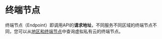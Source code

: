 # 终端节点<a name="eip_api01_0003"></a>

终端节点（Endpoint）即调用API的**请求地址**，不同服务不同区域的终端节点不同，您可以从[地区和终端节点](https://developer.huaweicloud.com/endpoint?VPC)中查询虚拟私有云的终端节点。

